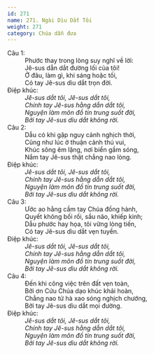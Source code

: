 ```yaml
---
id: 271
name: 271. Ngài Dìu Dắt Tôi
weight: 271
category: Chúa dẫn đưa
---
```

<dl><dt>Câu 1:</dt><dd data-verse="1">Phước thay trong lòng suy nghĩ về lời: <br/>Jê-sus dẫn dắt đường lối của tôi! <br/>Ở đâu, làm gì, khi sáng hoặc tối, <br/>Có tay Jê-sus dìu dắt trọn đời. </dd><dt>Điệp khúc:</dt><dd data-chorus="1"><em>Jê-sus dắt tôi, Jê-sus dắt tôi, <br/>Chính tay Jê-sus hằng dẫn dắt tôi, <br/>Nguyện làm môn đồ tín trung suốt đời, <br/>Bởi tay Jê-sus dìu dắt không rời. </em></dd><dt>Câu 2:</dt><dd data-verse="2">Dẫu có khi gặp nguy cảnh nghịch thời, <br/>Cũng như lúc ở thuận cảnh thú vui, <br/>Khúc sông êm lặng, nơi biển gầm sóng, <br/>Nắm tay Jê-sus thật chẳng nao lòng. </dd><dt>Điệp khúc:</dt><dd data-chorus="1"><em>Jê-sus dắt tôi, Jê-sus dắt tôi, <br/>Chính tay Jê-sus hằng dẫn dắt tôi, <br/>Nguyện làm môn đồ tín trung suốt đời, <br/>Bởi tay Jê-sus dìu dắt không rời. </em></dd><dt>Câu 3:</dt><dd data-verse="3">Ước ao hằng cầm tay Chúa đồng hành, <br/>Quyết không bối rối, sầu não, khiếp kinh; <br/>Dẫu phước hay họa, tôi vững lòng tiến, <br/>Có tay Jê-sus dìu dắt vẹn tuyền. </dd><dt>Điệp khúc:</dt><dd data-chorus="1"><em>Jê-sus dắt tôi, Jê-sus dắt tôi, <br/>Chính tay Jê-sus hằng dẫn dắt tôi, <br/>Nguyện làm môn đồ tín trung suốt đời, <br/>Bởi tay Jê-sus dìu dắt không rời. </em></dd><dt>Câu 4:</dt><dd data-verse="4">Đến khi công việc trên đất vẹn toàn, <br/>Bởi ơn Cứu Chúa dạo khúc khải hoàn, <br/>Chẳng nao tử hà xao sóng nghịch chướng, <br/>Bởi tay Jê-sus dìu dắt mọi đường. </dd><dt>Điệp khúc:</dt><dd data-chorus="1"><em>Jê-sus dắt tôi, Jê-sus dắt tôi, <br/>Chính tay Jê-sus hằng dẫn dắt tôi, <br/>Nguyện làm môn đồ tín trung suốt đời, <br/>Bởi tay Jê-sus dìu dắt không rời. </em></dd></dl>
